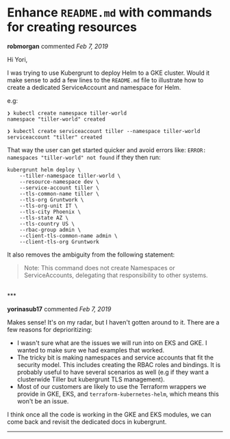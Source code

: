 # Enhance `README.md` with commands for creating resources

**robmorgan** commented *Feb 7, 2019*

Hi Yori,

I was trying to use Kubergrunt to deploy Helm to a GKE cluster. Would it make sense to add a few lines to the `README.md` file to illustrate how to create a dedicated ServiceAccount and namespace for Helm.

e.g:

```
❯ kubectl create namespace tiller-world
namespace "tiller-world" created

❯ kubectl create serviceaccount tiller --namespace tiller-world
serviceaccount "tiller" created
```

That way the user can get started quicker and avoid errors like: `ERROR: namespaces "tiller-world" not found` if they then run:

```
kubergrunt helm deploy \
    --tiller-namespace tiller-world \
    --resource-namespace dev \
    --service-account tiller \
    --tls-common-name tiller \
    --tls-org Gruntwork \
    --tls-org-unit IT \
    --tls-city Phoenix \
    --tls-state AZ \
    --tls-country US \
    --rbac-group admin \
    --client-tls-common-name admin \
    --client-tls-org Gruntwork
```

It also removes the ambiguity from the following statement:

> Note: This command does not create Namespaces or ServiceAccounts, delegating that responsibility to other systems.

<br />
***


**yorinasub17** commented *Feb 7, 2019*

Makes sense! It's on my radar, but I haven't gotten around to it. There are a few reasons for deprioritizing:

- I wasn't sure what are the issues we will run into on EKS and GKE. I wanted to make sure we had examples that worked.
- The tricky bit is making namespaces and service accounts that fit the security model. This includes creating the RBAC roles and bindings. It is probably useful to have several scenarios as well (e.g if they want a clusterwide Tiller but kubergrunt TLS management).
- Most of our customers are likely to use the Terraform wrappers we provide in GKE, EKS, and `terraform-kubernetes-helm`, which means this won't be an issue.

I think once all the code is working in the GKE and EKS modules, we can come back and revisit the dedicated docs in kubergrunt.
***

